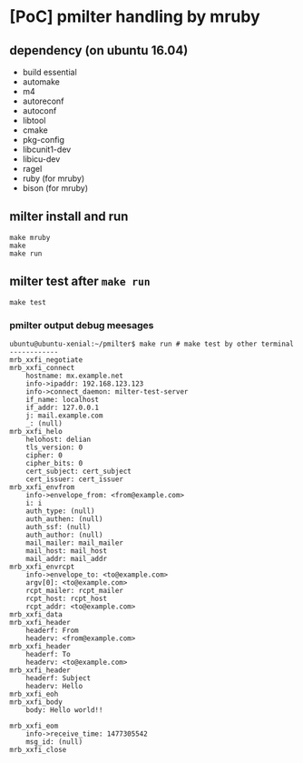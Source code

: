 # [PoC] pmilter handling by mruby

## dependency (on ubuntu 16.04)

- build essential
- automake
- m4
- autoreconf
- autoconf
- libtool
- cmake
- pkg-config
- libcunit1-dev
- libicu-dev
- ragel
- ruby (for mruby)
- bison (for mruby)

## milter install and run

```
make mruby
make
make run
```

## milter test after `make run`

```
make test
```

### pmilter output debug meesages

```
ubuntu@ubuntu-xenial:~/pmilter$ make run # make test by other terminal
------------
mrb_xxfi_negotiate
mrb_xxfi_connect
    hostname: mx.example.net
    info->ipaddr: 192.168.123.123
    info->connect_daemon: milter-test-server
    if_name: localhost
    if_addr: 127.0.0.1
    j: mail.example.com
    _: (null)
mrb_xxfi_helo
    helohost: delian
    tls_version: 0
    cipher: 0
    cipher_bits: 0
    cert_subject: cert_subject
    cert_issuer: cert_issuer
mrb_xxfi_envfrom
    info->envelope_from: <from@example.com>
    i: i
    auth_type: (null)
    auth_authen: (null)
    auth_ssf: (null)
    auth_author: (null)
    mail_mailer: mail_mailer
    mail_host: mail_host
    mail_addr: mail_addr
mrb_xxfi_envrcpt
    info->envelope_to: <to@example.com>
    argv[0]: <to@example.com>
    rcpt_mailer: rcpt_mailer
    rcpt_host: rcpt_host
    rcpt_addr: <to@example.com>
mrb_xxfi_data
mrb_xxfi_header
    headerf: From
    headerv: <from@example.com>
mrb_xxfi_header
    headerf: To
    headerv: <to@example.com>
mrb_xxfi_header
    headerf: Subject
    headerv: Hello
mrb_xxfi_eoh
mrb_xxfi_body
    body: Hello world!!

mrb_xxfi_eom
    info->receive_time: 1477305542
    msg_id: (null)
mrb_xxfi_close
```
